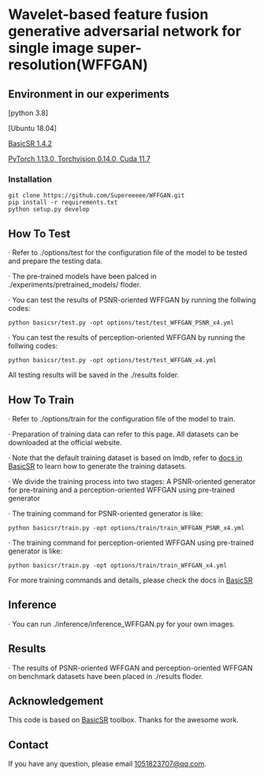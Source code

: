 # Wavelet-based feature fusion generative adversarial network for single image super-resolution(WFFGAN)

## Environment in our experiments
[python 3.8]

[Ubuntu 18.04]

[BasicSR 1.4.2](https://github.com/XPixelGroup/BasicSR)

[PyTorch 1.13.0, Torchvision 0.14.0, Cuda 11.7](https://pytorch.org/get-started/previous-versions/)

### Installation
```
git clone https://github.com/Supereeeee/WFFGAN.git
pip install -r requirements.txt
python setup.py develop
```

## How To Test
· Refer to ./options/test for the configuration file of the model to be tested and prepare the testing data.  

· The pre-trained models have been palced in ./experiments/pretrained_models/ floder.

· You can test the results of PSNR-oriented WFFGAN by running the follwing codes:  
```
python basicsr/test.py -opt options/test/test_WFFGAN_PSNR_x4.yml
```
· You can test the results of perception-oriented WFFGAN by running the follwing codes:  
```
python basicsr/test.py -opt options/test/test_WFFGAN_x4.yml
```
All testing results will be saved in the ./results folder.

## How To Train
· Refer to ./options/train for the configuration file of the model to train.  

· Preparation of training data can refer to this page. All datasets can be downloaded at the official website.  

· Note that the default training dataset is based on lmdb, refer to [docs in BasicSR](https://github.com/XPixelGroup/BasicSR/blob/master/docs/DatasetPreparation.md) to learn how to generate the training datasets.  

· We divide the training process into two stages: A PSNR-oriented generator for pre-training and a perception-oriented WFFGAN using pre-trained generator

· The training command for PSNR-oriented generator is like:  
```
python basicsr/train.py -opt options/train/train_WFFGAN_PSNR_x4.yml
```
· The training command for perception-oriented WFFGAN using pre-trained generator is like:  
```
python basicsr/train.py -opt options/train/train_WFFGAN_x4.yml
```
For more training commands and details, please check the docs in [BasicSR](https://github.com/XPixelGroup/BasicSR)  


## Inference
· You can run ./inference/inference_WFFGAN.py for your own images.


## Results
· The results of PSNR-oriented WFFGAN and perception-oriented WFFGAN on benchmark datasets have been placed in ./results floder.


## Acknowledgement
This code is based on [BasicSR](https://github.com/XPixelGroup/BasicSR) toolbox. Thanks for the awesome work.

## Contact
If you have any question, please email 1051823707@qq.com.
